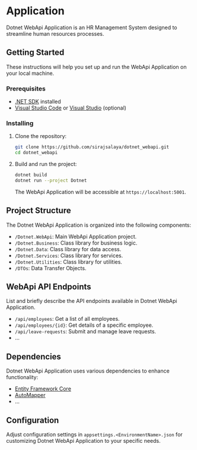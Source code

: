 # Application

Dotnet WebApi Application is an HR Management System designed to streamline human resources processes.

## Getting Started

These instructions will help you set up and run the WebApi Application on your local machine.

### Prerequisites

- [.NET SDK](https://dotnet.microsoft.com/download) installed
- [Visual Studio Code](https://code.visualstudio.com/) or [Visual Studio](https://visualstudio.microsoft.com/) (optional)

### Installing

1. Clone the repository:

   ```bash
   git clone https://github.com/sirajsalaya/dotnet_webapi.git
   cd dotnet_webapi
   ```

2. Build and run the project:

   ```bash
   dotnet build
   dotnet run --project Dotnet
   ```

   The WebApi Application will be accessible at `https://localhost:5001`.

## Project Structure

The Dotnet WebApi Application is organized into the following components:

- `/Dotnet.WebApi`: Main WebApi Application project.
- `/Dotnet.Business`: Class library for business logic.
- `/Dotnet.Data`: Class library for data access.
- `/Dotnet.Services`: Class library for services.
- `/Dotnet.Utilities`: Class library for utilities.
- `/DTOs`: Data Transfer Objects.

## WebApi API Endpoints

List and briefly describe the API endpoints available in Dotnet WebApi Application.

- `/api/employees`: Get a list of all employees.
- `/api/employees/{id}`: Get details of a specific employee.
- `/api/leave-requests`: Submit and manage leave requests.
- ...

## Dependencies

Dotnet WebApi Application uses various dependencies to enhance functionality:

- [Entity Framework Core](https://docs.microsoft.com/en-us/ef/core/)
- [AutoMapper](https://automapper.org/)
- ...

## Configuration

Adjust configuration settings in `appsettings.<EnvironmentName>.json` for customizing Dotnet WebApi Application to your specific needs.

